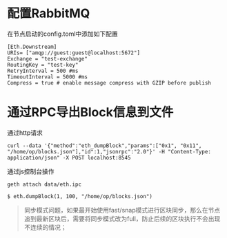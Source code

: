 # 配置RabbitMQ

在节点启动的config.toml中添加如下配置
```
[Eth.Downstream]
URIs= ["amqp://guest:guest@localhost:5672"]
Exchange = "test-exchange"
RoutingKey = "test-key"
RetryInterval = 500 #ms
TimeoutInterval = 5000 #ms
Compress = true # enable message compress with GZIP before publish
```

# 通过RPC导出Block信息到文件
通过http请求
```
curl --data '{"method":"eth_dumpBlock","params":["0x1", "0x11", "/home/op/blocks.json"],"id":1,"jsonrpc":"2.0"}' -H "Content-Type: application/json" -X POST localhost:8545
```
通过js控制台操作
```
geth attach data/eth.ipc

$ eth.dumpBlock(1, 100, "/home/op/blocks.json")
```

> 同步模式问题，如果最开始使用fast/snap模式进行区块同步，那么在节点追到最新区块后，需要将同步模式改为full，防止后续的区块执行不会出现不连续的情况；
